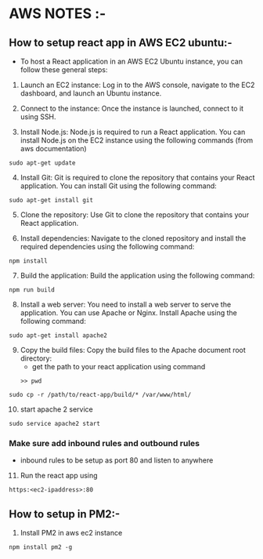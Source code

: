 # AWS NOTES :-

## How to setup react app in AWS EC2 ubuntu:-

- To host a React application in an AWS EC2 Ubuntu instance, you can follow these general steps:

1. Launch an EC2 instance: Log in to the AWS console, navigate to the EC2 dashboard, and launch an Ubuntu instance.

2. Connect to the instance: Once the instance is launched, connect to it using SSH.

3. Install Node.js: Node.js is required to run a React application. You can install Node.js on the EC2 instance using the following commands (from aws documentation)


```
sudo apt-get update
```

4. Install Git: Git is required to clone the repository that contains your React application. You can install Git using the following command:

```
sudo apt-get install git
```

5. Clone the repository: Use Git to clone the repository that contains your React application.

6. Install dependencies: Navigate to the cloned repository and install the required dependencies using the following command:

```
npm install
```

7. Build the application: Build the application using the following command:

```
npm run build
```


8. Install a web server: You need to install a web server to serve the application. You can use Apache or Nginx. Install Apache using the following command:

```
sudo apt-get install apache2
```

9. Copy the build files: Copy the build files to the Apache document root directory:
   - get the path to your react application using command
   ```
   >> pwd
   ```

```
sudo cp -r /path/to/react-app/build/* /var/www/html/
```

10. start apache 2 service


```
sudo service apache2 start
```


### Make sure add inbound rules and outbound rules 
- inbound rules to be setup as port 80 and listen to anywhere

11. Run the react app using


```
https:<ec2-ipaddress>:80
```




## How to setup in PM2:-

1. Install PM2 in aws ec2 instance
```
npm install pm2 -g
```

































